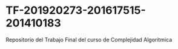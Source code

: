 # TF-201920273-201617515-201410183

Repositorio del Trabajo Final del curso de Complejidad Algoritmica
